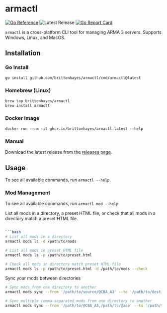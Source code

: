 # armactl

[![Go Reference](https://pkg.go.dev/badge/github.com/brittonhayes/armactl.svg)](https://pkg.go.dev/github.com/brittonhayes/armactl)
![Latest Release](https://img.shields.io/github/v/release/brittonhayes/armactl?label=latest%20release)
[![Go Report Card](https://goreportcard.com/badge/github.com/brittonhayes/armactl)](https://goreportcard.com/report/github.com/brittonhayes/armactl)

`armactl` is a cross-platform CLI tool for managing ARMA 3 servers. Supports Windows, Linux, and MacOS.

## Installation

### Go Install

```bash
go install github.com/brittonhayes/armactl/cmd/armactl@latest
```

### Homebrew (Linux)

```bash
brew tap brittonhayes/armactl
brew install armactl
```

### Docker Image

```
docker run --rm -it ghcr.io/brittonhayes/armactl:latest --help
```

### Manual

Download the latest release from the [releases page](https://github.com/brittonhayes/armactl/releases).

## Usage

To see all available commands, run `armactl --help`.

### Mod Management

To see all available commands, run `armactl mod --help`.

List all mods in a directory, a preset HTML file, or check that all mods in a directory match a preset HTML file.

```bash

```bash
# List all mods in a directory
armactl mods ls -d /path/to/mods

# List all mods in preset HTML file
armactl mods ls -p /path/to/preset.html

# Check all mods in directory match preset HTML file
armactl mods ls -p /path/to/preset.html -d /path/to/mods --check
```

Sync your mods between directories

```bash
# Sync mods from one directory to another
armactl mods sync --from '/path/to/source/@CBA_A3' --to '/path/to/destination/@CBA_A3'

# Sync multiple comma-separated mods from one directory to another
armactl mods sync --from '/path/to/@CBA_A3,/path/to/@ace' --to '/path/to/destination/@CBA_A3,/path/to/destination/@ace'
```